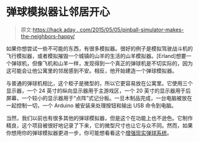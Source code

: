 # 弹球模拟器让邻居开心

> 原文:[https://hack aday . com/2015/05/05/pinball-simulator-makes-the-neighbors-happy/](https://hackaday.com/2015/05/05/pinball-simulator-makes-the-neighbors-happy/)

如果你想尝试一些不可能的东西，有很多模拟器。很好的例子是模拟驾驶战斗机的飞行模拟器，或者模拟摧毁一个城镇的山羊的生活的山羊模拟器。[Erland]想要一个弹球机，但像飞机和山羊一样，发现得到一个真正的弹球机是不切实际的，因为这可能会让他公寓里的邻居感到不安。相反，他开始建造一个弹球模拟器。

与普通的弹球机相比，这个柜子是微型的，所以它更容易放在公寓里。它使用三个显示器，一个 24 英寸的纵向显示器用于主游戏区，一个 20 英寸的显示器用于后屏幕，一个较小的显示器用于“点阵”式记分板。一旦木制品完成，一台电脑被放在一起控制一切，一个 Arduino 被安装来处理按钮和输出 USB 命令到电脑。

当然，我们以前也有很多其他的弹球模拟器，但是这个在功能上也不逊色。它制作精良，这个项目被很好地记录了下来，它的微型尺寸也让它与众不同。然而，如果你想用你的弹球模拟器更进一步，你可能想看看这个[增强现实弹球系统](http://hackaday.com/2014/11/28/augmented-reality-pinball/)。